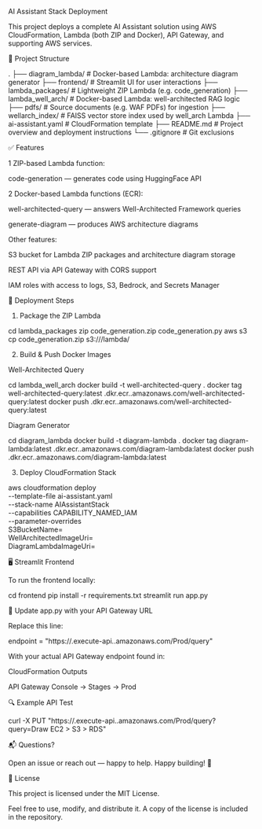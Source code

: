 
AI Assistant Stack Deployment

This project deploys a complete AI Assistant solution using AWS CloudFormation, Lambda (both ZIP and Docker), API Gateway, and supporting AWS services.

📁 Project Structure

.
├── diagram_lambda/            # Docker-based Lambda: architecture diagram generator
├── frontend/                  # Streamlit UI for user interactions
├── lambda_packages/           # Lightweight ZIP Lambda (e.g. code_generation)
├── lambda_well_arch/          # Docker-based Lambda: well-architected RAG logic
├── pdfs/                      # Source documents (e.g. WAF PDFs) for ingestion
├── wellarch_index/            # FAISS vector store index used by well_arch Lambda
├── ai-assistant.yaml          # CloudFormation template
├── README.md                  # Project overview and deployment instructions
└── .gitignore                 # Git exclusions

✅ Features

1 ZIP-based Lambda function:

code-generation — generates code using HuggingFace API

2 Docker-based Lambda functions (ECR):

well-architected-query — answers Well-Architected Framework queries

generate-diagram — produces AWS architecture diagrams

Other features:

S3 bucket for Lambda ZIP packages and architecture diagram storage

REST API via API Gateway with CORS support

IAM roles with access to logs, S3, Bedrock, and Secrets Manager

🚀 Deployment Steps

1. Package the ZIP Lambda

cd lambda_packages
zip code_generation.zip code_generation.py
aws s3 cp code_generation.zip s3://<your-bucket-name>/lambda/

2. Build & Push Docker Images

Well-Architected Query

cd lambda_well_arch
docker build -t well-architected-query .
docker tag well-architected-query:latest <account-id>.dkr.ecr.<region>.amazonaws.com/well-architected-query:latest
docker push <account-id>.dkr.ecr.<region>.amazonaws.com/well-architected-query:latest

Diagram Generator

cd diagram_lambda
docker build -t diagram-lambda .
docker tag diagram-lambda:latest <account-id>.dkr.ecr.<region>.amazonaws.com/diagram-lambda:latest
docker push <account-id>.dkr.ecr.<region>.amazonaws.com/diagram-lambda:latest

3. Deploy CloudFormation Stack

aws cloudformation deploy \
  --template-file ai-assistant.yaml \
  --stack-name AIAssistantStack \
  --capabilities CAPABILITY_NAMED_IAM \
  --parameter-overrides \
    S3BucketName=<your-bucket-name> \
    WellArchitectedImageUri=<ecr-uri-for-well-architected> \
    DiagramLambdaImageUri=<ecr-uri-for-diagram-lambda>

🖥️ Streamlit Frontend

To run the frontend locally:

cd frontend
pip install -r requirements.txt
streamlit run app.py

🔧 Update app.py with your API Gateway URL

Replace this line:

endpoint = "https://<your-api-id>.execute-api.<region>.amazonaws.com/Prod/query"

With your actual API Gateway endpoint found in:

CloudFormation Outputs

API Gateway Console → Stages → Prod

🔍 Example API Test

curl -X PUT "https://<your-api-id>.execute-api.<region>.amazonaws.com/Prod/query?query=Draw EC2 > S3 > RDS"

📬 Questions?

Open an issue or reach out — happy to help. Happy building! 🚀

📝 License

This project is licensed under the MIT License.

Feel free to use, modify, and distribute it. A copy of the license is included in the repository.
